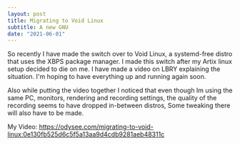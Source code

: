 ```yaml
---
layout: post
title: Migrating to Void Linux
subtitle: A new GNU
date: "2021-06-01"
---
```


So recently I have made the switch over to Void Linux, a systemd-free distro
that uses the XBPS package manager. I made this switch after my Artix linux 
setup decided to die on me. I have made a video on LBRY explaining the 
situation. I'm hoping to have everything up and running again soon.

Also while putting the video together I noticed that even though Im using the
same PC, monitors, rendering and recording settings, the quality of the recording seems
to have dropped in-between distros, Some tweaking there will also have to be made.

My Video: https://odysee.com/migrating-to-void-linux:0e130fb525d6c5f5a13aa9d4cdb9281aeb48311c
